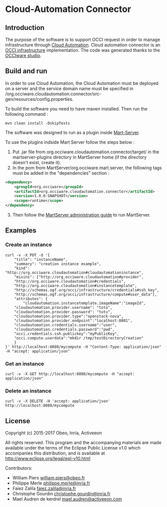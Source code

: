 # Cloud-Automation Connector

## Introduction

The purpose of the software is to support OCCI request in order to manage infrastructure through [Cloud Automation](https://www.activeeon.com/cloud-automation). Cloud automation connector is an [OCCI infrastructure](https://www.ogf.org/documents/GFD.184.pdf) implementation. The code was generated thanks to the [OCCIware studio](https://github.com/occiware/OCCI-Studio).

## Build and run

In order to use Cloud Automation, the Cloud Automation must be deployed on a server and the service domain name must be specified in /org.occiware.cloudautomation.connector/src-gen/resources/config.properties.

To build the software you need to have maven installed. Then run the following command :

```maven
mvn clean install -DskipTests
```

The software was designed to run as a plugin inside [Mart-Server](https://github.com/occiware/MartServer).

To use the plugins indside Mart Server follow the steps below :
1. Put .jar file from org.occiware.cloudautomation.connector/target/ in the martserver-plugins directory in MartServer home (if the directory doesn't exist, create it).
2. In the pom from MartServer/org.occiware.mart.server, the following tags must be added in the "dependencies" section :

```xml
<dependency>
    <groupId>org.occiware</groupId>
    <artifactId>org.occiware.cloudautomation.connector</artifactId>
    <version>1.0.0-SNAPSHOT</version>
    <scope>runtime</scope>
</dependency>
```

3. Then follow the [MartServer administration guide](https://github.com/occiware/MartServer/blob/master/doc/server.md) to run MartServer.

## Examples

### Create an instance

```
curl -v -X PUT -d '{
    "title": "instanceName",
    "summary": "creation instance example",
    "kind": "http://org.occiware.cloudautomation#cloudautomationinstance",
    "mixins": ["http://org.occiware.cloudautomation#provider",
    "http://org.occiware.cloudautomation#credentials",
    "http://org.occiware.cloudautomation#instancetemplate",
    "http://schemas.ogf.org/occi/infrastructure/credentials#ssh_key",
    "http://schemas.ogf.org/occi/infrastructure/compute#user_data"],
    "attributes": {
        "cloudautomation.instancetemplate.imageName":"imageId",
	"cloudautomation.provider.username": "toto",
	"cloudautomation.provider.password": "tutu",
	"cloudautomation.provider.type":"openstack-nova",
	"cloudautomation.provider.endpoint":"localhost:8081",
	"cloudautomation.credentials.username":"user",
	"cloudautomation.credentials.password":"pwd",
	"occi.credentials.ssh.publickey":"myPublicKey",
	"occi.compute.userdata":"mkdir /tmp/testDirectoryCreation"
    }
}' http://localhost:8080/mycompute -H "Content-Type: application/json" -H "accept: application/json"
```

### Get an instance

```
curl -v -X GET http://localhost:8080/mycompute -H "accept: application/json"
```

### Delete an instance

```
curl -v -X DELETE -H 'accept: application/json' http://localhost:8080/mycompute
```

## License

Copyright (c) 2015-2017 Obeo, Inria, Activeeon

All rights reserved. This program and the accompanying materials
are made available under the terms of the Eclipse Public License v1.0
which accompanies this distribution, and is available at
http://www.eclipse.org/legal/epl-v10.html

 Contributors:
 - William Piers <william.piers@obeo.fr>
 - Philippe Merle <philippe.merle@inria.fr>
 - Faiez Zalila <faiez.zalila@inria.fr>
 - Christophe Gourdin <christophe.gourdin@inria.fr>
 - Mael Audren de kerdrel <mael.audren@activeeon.com>

       